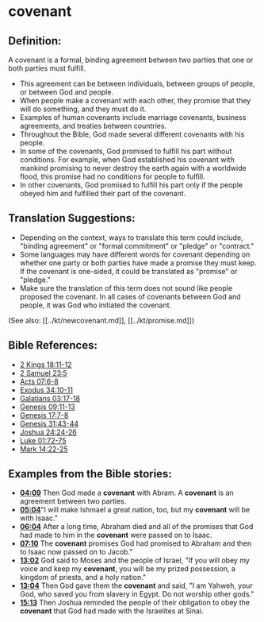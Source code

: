 # covenant #

## Definition: ##

A covenant is a formal, binding agreement between two parties that one or both parties must fulfill.

* This agreement can be between individuals, between groups of people, or between God and people.
* When people make a covenant with each other, they promise that they will do something, and they must do it.
* Examples of human covenants include marriage covenants, business agreements, and treaties between countries.
* Throughout the Bible, God made several different covenants with his people.
* In some of the covenants, God promised to fulfill his part without conditions. For example, when God established his covenant with mankind promising to never destroy the earth again with a worldwide flood, this promise had no conditions for people to fulfill.
* In other covenants, God promised to fulfill his part only if the people obeyed him and fulfilled their part of the covenant.

## Translation Suggestions: ##

* Depending on the context, ways to translate this term could include, "binding agreement" or "formal commitment" or "pledge" or "contract."
* Some languages may have different words for covenant depending on whether one party or both parties have made a promise they must keep. If the covenant is one-sided, it could be translated as "promise" or "pledge."
* Make sure the translation of this term does not sound like people proposed the covenant. In all cases of covenants between God and people, it was God who initiated the covenant.

(See also: [[../kt/newcovenant.md]], [[../kt/promise.md]])

## Bible References: ##

* [2 Kings 18:11-12](en/tn/2ki/help/18/11)
* [2 Samuel 23:5](en/tn/2sa/help/23/05)
* [Acts 07:6-8](en/tn/act/help/07/06)
* [Exodus 34:10-11](en/tn/exo/help/34/10)
* [Galatians 03:17-18](en/tn/gal/help/03/17)
* [Genesis 09:11-13](en/tn/gen/help/09/11)
* [Genesis 17:7-8](en/tn/gen/help/17/07)
* [Genesis 31:43-44](en/tn/gen/help/31/43)
* [Joshua 24:24-26](en/tn/jos/help/24/24)
* [Luke 01:72-75](en/tn/luk/help/01/72)
* [Mark 14:22-25](en/tn/mrk/help/14/22)

## Examples from the Bible stories: ##

* __[04:09](en/tn/obs/help/04/09)__ Then God made a __covenant__  with Abram. A __covenant__  is an agreement between two parties.
* __[05:04](en/tn/obs/help/05/04)__"I will make Ishmael a great nation, too, but my __covenant__  will be with Isaac."
* __[06:04](en/tn/obs/help/06/04)__ After a long time, Abraham died and all of the promises that God had made to him in the __covenant__  were passed on to Isaac.
* __[07:10](en/tn/obs/help/07/10)__ The __covenant__  promises God had promised to Abraham and then to Isaac now passed on to Jacob."
* __[13:02](en/tn/obs/help/13/02)__ God said to Moses and the people of Israel, "If you will obey my voice and keep my __covenant__, you will be my prized possession, a kingdom of priests, and a holy nation."
* __[13:04](en/tn/obs/help/13/04)__ Then God gave them the __covenant__  and said, "I am Yahweh, your God, who saved you from slavery in Egypt. Do not worship other gods."
* __[15:13](en/tn/obs/help/15/13)__ Then Joshua reminded the people of their obligation to obey the __covenant__  that God had made with the Israelites at Sinai.